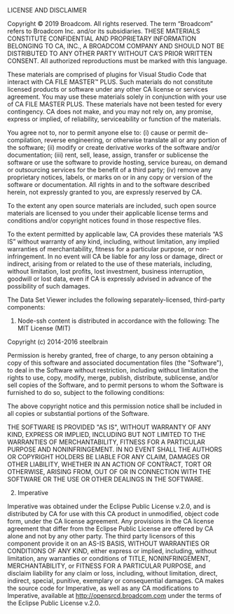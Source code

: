 LICENSE AND DISCLAIMER

Copyright © 2019 Broadcom. All rights reserved. The term “Broadcom” refers to Broadcom Inc. and/or its subsidiaries. THESE MATERIALS CONSTITUTE CONFIDENTIAL AND PROPRIETARY INFORMATION BELONGING TO CA, INC., A BROADCOM COMPANY AND SHOULD NOT BE DISTRIBUTED TO ANY OTHER PARTY WITHOUT CA’S PRIOR WRITTEN CONSENT. All authorized reproductions must be marked with this language.

These materials are comprised of plugins for Visual Studio Code that interact with CA FILE MASTER™ PLUS. Such materials do not constitute licensed products or software under any other CA license or services agreement. You may use these materials solely in conjunction with your use of CA FILE MASTER PLUS. These materials have not been tested for every contingency. CA does not make, and you may not rely on, any promise, express or implied, of reliability, serviceability or function of the materials.

You agree not to, nor to permit anyone else to: (i) cause or permit de-compilation, reverse engineering, or otherwise translate all or any portion of the software; (ii) modify or create derivative works of the software and/or documentation; (iii) rent, sell, lease, assign, transfer or sublicense the software or use the software to provide hosting, service bureau, on demand or outsourcing services for the benefit of a third party; (iv) remove any proprietary notices, labels, or marks on or in any copy or version of the software or documentation. All rights in and to the software described herein, not expressly granted to you, are expressly reserved by CA.

To the extent any open source materials are included, such open source materials are licensed to you under their applicable license terms and conditions and/or copyright notices found in those respective files.
  
To the extent permitted by applicable law, CA provides these materials “AS IS” without warranty of any kind, including, without limitation, any implied warranties of merchantability, fitness for a particular purpose, or non-infringement. In no event will CA be liable for any loss or damage, direct or indirect, arising from or related to the use of these materials, including, without limitation, lost profits, lost investment, business interruption, goodwill or lost data, even if CA is expressly advised in advance of the possibility of such damages. 

The Data Set Viewer includes the following separately-licensed, third-party components:

1. Node-ssh content is distributed in accordance with the following:
The MIT License (MIT)

Copyright (c) 2014-2016 steelbrain

Permission is hereby granted, free of charge, to any person obtaining a copy of this software and
associated documentation files (the "Software"), to deal in the Software without restriction, including
without limitation the rights to use, copy, modify, merge, publish, distribute, sublicense, and/or sell
copies of the Software, and to permit persons to whom the Software is furnished to do so, subject to the
following conditions:

The above copyright notice and this permission notice shall be included in all copies or substantial
portions of the Software.

THE SOFTWARE IS PROVIDED "AS IS", WITHOUT WARRANTY OF ANY KIND, EXPRESS OR IMPLIED,
INCLUDING BUT NOT LIMITED TO THE WARRANTIES OF MERCHANTABILITY, FITNESS FOR A PARTICULAR
PURPOSE AND NONINFRINGEMENT. IN NO EVENT SHALL THE AUTHORS OR COPYRIGHT HOLDERS BE
LIABLE FOR ANY CLAIM, DAMAGES OR OTHER LIABILITY, WHETHER IN AN ACTION OF CONTRACT, TORT
OR OTHERWISE, ARISING FROM, OUT OF OR IN CONNECTION WITH THE SOFTWARE OR THE USE OR
OTHER DEALINGS IN THE SOFTWARE.

2. Imperative

Imperative was obtained under the Eclipse Public License v.2.0, and is distributed by CA for use
with this CA product in unmodified, object code form, under the CA license agreement. Any
provisions in the CA license agreement that differ from the Eclipse Public License are offered by
CA alone and not by any other party. The third party licensors of this component provide it on
an AS-IS BASIS, WITHOUT WARRANTIES OR CONDITIONS OF ANY KIND, either express or
implied, including, without limitation, any warranties or conditions of TITLE, NONINFRINGEMENT, 
MERCHANTABILITY, or FITNESS FOR A PARTICULAR PURPOSE, and disclaim
liability for any claim or loss, including, without limitation, direct, indirect, special, punitive,
exemplary or consequential damages. CA makes the source code for Imperative, as well as any
CA modifications to Imperative, available at http://opensrcd.broadcom.com under the terms of
the Eclipse Public License v.2.0.